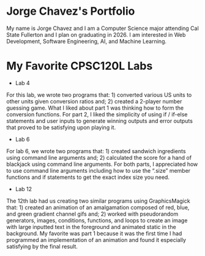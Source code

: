 
# Jorge Chavez's Portfolio

My name is Jorge Chavez and I am a Computer Science major attending Cal State Fullerton and I plan on graduating in 2026. I am interested in Web Development, Software Engineering, AI, and Machine Learning.

# My Favorite CPSC120L Labs

 * Lab 4

For this lab, we wrote two programs that: 1) converted various US units to other units given conversion ratios and; 2) created a 2-player number guessing game. What I liked about part 1 was thinking how to form the conversion functions. For part 2, I liked the simplicity of using if / if-else statements and user inputs to generate winning outputs and error outputs that proved to be satisfying upon playing it.


 * Lab 6

For lab 6, we wrote two programs that: 1) created sandwich ingredients using command line arguments and; 2) calculated the score for a hand of blackjack using command line arguments. For both parts, I appreciated how to use command line arguments including how to use the “.size” member functions and if statements to get the exact index size you need.


* Lab 12

The 12th lab had us creating two similar programs using GraphicsMagick that: 1) created an animation of an amalgamation composed of red, blue, and green gradient channel gifs and; 2)  worked with pseudorandom generators, images, conditions, functions, and loops to create an image with large inputted text in the foreground and animated static in the background. My favorite was part 1 because it was the first time I had programmed an implementation of an animation and found it especially satisfying by the final result.